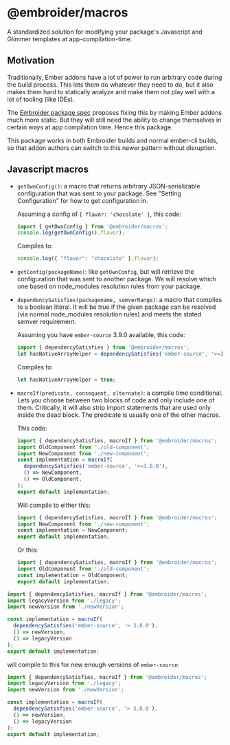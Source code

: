 # @embroider/macros

A standardized solution for modifying your package's Javascript and Glimmer templates at app-compilation-time.

## Motivation

Traditionally, Ember addons have a lot of power to run arbitrary code during the build process. This lets them do whatever they need to do, but it also makes them hard to statically analyze and make them not play well with a lot of tooling (like IDEs).

The [Embroider package spec](../../SPEC.md) proposes fixing this by making Ember addons much more static. But they will still need the ability to change themselves in certain ways at app compilation time. Hence this package.

This package works in both Embroider builds and normal ember-cli builds, so that addon authors can switch to this newer pattern without disruption.

## Javascript macros

 - `getOwnConfig()`: a macro that returns arbitrary JSON-serializable configuration that was sent to your package. See "Setting Configuration" for how to get configuration in.

    Assuming a config of `{ flavor: 'chocolate' }`, this code:

    ```js
    import { getOwnConfig } from '@embroider/macros';
    console.log(getOwnConfig().flavor);
    ```

    Compiles to:

    ```js
    console.log({ "flavor": "chocolate" }.flavor);
    ```

 - `getConfig(packageName)`: like `getOwnConfig`, but will retrieve the configuration that was sent to another package. We will resolve which one based on node_modules resolution rules from your package.

 - `dependencySatisfies(packagename, semverRange)`: a macro that compiles to a boolean literal. It will be true if the given package can be resolved (via normal node_modules resolution rules) and meets the stated semver requirement.

    Assuming you have `ember-source` 3.9.0 available, this code:

    ```js
    import { dependencySatisfies } from '@embroider/macros';
    let hasNativeArrayHelper = dependencySatisfies('ember-source', '>=3.8.0');
    ```

    Compiles to:

    ```js
    let hasNativeArrayHelper = true;
    ```


- `macroIf(predicate, consequent, alternate)`: a compile time conditional. Lets you choose between two blocks of code and only include one of them. Critically, it will also strip import statements that are used only inside the dead block. The predicate is usually one of the other macros.

    This code:

    ```js
    import { dependencySatisfies, macroIf } from '@embroider/macros';
    import OldComponent from './old-component';
    import NewComponent from './new-component';
    const implementation = macroIf(
      dependencySatisfies('ember-source', '>=3.8.0'),
      () => NewComponent,
      () => OldComponent,
    );
    export default implementation;
    ```

    Will compile to either this:

    ```js
    import { dependencySatisfies, macroIf } from '@embroider/macros';
    import NewComponent from './new-component';
    const implementation = NewComponent;
    export default implementation;
    ```

    Or this:

    ```js
    import { dependencySatisfies, macroIf } from '@embroider/macros';
    import OldComponent from './old-component';
    const implementation = OldComponent;
    export default implementation;
    ```






```js
import { dependencySatisfies, macroIf } from '@embroider/macros';
import legacyVersion from './legacy';
import newVersion from './newVersion';

const implementation = macroIf(
  dependencySatisfies('ember-source', '> 3.8.0'),
  () => newVersion,
  () => legacyVersion
);
export default implementation;
```

will compile to this for new enough versions of `ember-source`:

```js
import { dependencySatisfies, macroIf } from '@embroider/macros';
import legacyVersion from './legacy';
import newVersion from './newVersion';

const implementation = macroIf(
  dependencySatisfies('ember-source', '> 3.8.0'),
  () => newVersion,
  () => legacyVersion
);
export default implementation;
```


